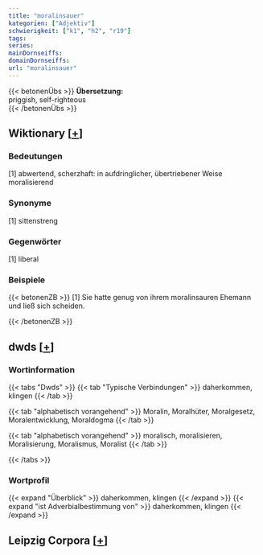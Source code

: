 ```yaml
---
title: "moralinsauer"
kategorien: ["Adjektiv"]
schwierigkeit: ["k1", "h2", "r19"]
tags:
series:
mainDornseiffs:
domainDornseiffs:
url: "moralinsauer"
---
```


{{< betonenÜbs >}}
**Übersetzung:**  
priggish, self-righteous  
{{< /betonenÜbs >}}

## Wiktionary [[+](https://de.wiktionary.org/wiki/moralinsauer)]

### Bedeutungen
[1] abwertend, scherzhaft: in aufdringlicher, übertriebener Weise moralisierend  

### Synonyme
[1] sittenstreng  

### Gegenwörter
[1] liberal  

### Beispiele
{{< betonenZB >}}
[1] Sie hatte genug von ihrem moralinsauren Ehemann und ließ sich scheiden.  

{{< /betonenZB >}}


## dwds [[+](https://www.dwds.de/wb/moralinsauer)]

### Wortinformation
{{< tabs "Dwds" >}}
{{< tab "Typische Verbindungen" >}}
daherkommen, klingen
{{< /tab >}}

{{< tab "alphabetisch vorangehend" >}}
Moralin, Moralhüter, Moralgesetz, Moralentwicklung, Moraldogma
{{< /tab >}}

{{< tab "alphabetisch vorangehend" >}}
moralisch, moralisieren, Moralisierung, Moralismus, Moralist
{{< /tab >}}

{{< /tabs >}}

### Wortprofil
{{< expand "Überblick" >}} daherkommen, klingen {{< /expand >}}
{{< expand "ist Adverbialbestimmung von" >}} daherkommen, klingen {{< /expand >}}

## Leipzig Corpora [[+](https://corpora.uni-leipzig.de/en/res?word=moralinsauer&corpusId=deu_newscrawl-public_2018)]

